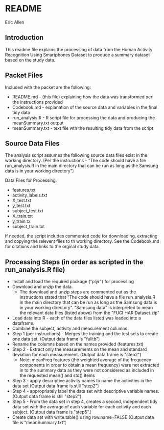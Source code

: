 README
================
Eric Allen

Introduction
------------

This readme file explains the processing of data from the Human Activity Recognition Using Smartphones Dataset to produce a summary dataset based on the study data.

Packet Files
------------

Included with the packet are the following:

-   README.md - (this file) explaining how the data was transformed per the instructions provided
-   Codebook.md - explanation of the source data and variables in the final tidy data
-   run\_analysis.R - R script file for processing the data and producing the meanSummary.txt output
-   meanSummary.txt - text file wth the resulting tidy data from the script

Source Data Files
-----------------

The analysis script assumes the following source data files exist in the working directory. (Per the instructions - "The code should have a file run\_analysis.R in the main directory that can be run as long as the Samsung data is in your working directory")

Data Files for Processing.

-   features.txt
-   activity\_labels.txt
-   X\_test.txt
-   y\_test.txt
-   subject\_test.txt
-   X\_train.txt
-   y\_train.tx
-   subject\_train.txt

If needed, the script includes commented code for downloading, extracting and copying the relevent files to th working directory. See the Codebook.md for citations and links to the orginal study data.

Processing Steps (in order as scripted in the run\_analysis.R file)
-------------------------------------------------------------------

-   Install and load the required package ("plyr") for processing
-   Download and unzip the data.
    -   The download and unzip steps are commented out as the instructions stated that "The code should have a file run\_analysis.R in the main directory that can be run as long as the Samsung data is in your working directory". "Samsung data" is interpreted to mean the relevant data files (listed above) from the "FUCI HAR Dataset.zip"
-   Load data into R - each of the data files listed was loaded into a dataframe.
-   Combine the subject, activity and measurement columns
-   Step 1 (per instructions) - Merges the training and the test sets to create one data set. (Output data frame is "fulltb")
-   Rename the columns based on the names provided (features.txt)
-   Step 2 - Extract only the measurements on the mean and standard deviation for each measurement. (Output data frame is "step2")
    -   Note: meanFreq features (the weighted average of the frequency components in order to obtain a mean frequency) were not extracted in to the summary data as they were not considered as included in the requested mean() and std() items
-   Step 3 - apply descriptive activity names to name the activities in the data set (Output data frame is still "step2")
-   Step 4 - appropriately label the data set with descriptive variable names. (Output data frame is still "step2")
-   Step 5 - From the data set in step 4, creates a second, independent tidy data set with the average of each variable for each activity and each subject. (Output data frame is "step5".)
-   Create data set with write.table() using row.name=FALSE (Output data file is "meanSummary.txt")
